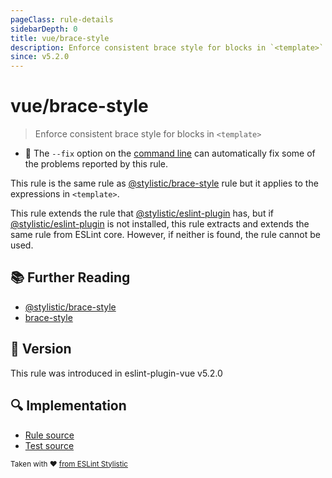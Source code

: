 ```yaml
---
pageClass: rule-details
sidebarDepth: 0
title: vue/brace-style
description: Enforce consistent brace style for blocks in `<template>`
since: v5.2.0
---
```


# vue/brace-style

> Enforce consistent brace style for blocks in `<template>`

- :wrench: The `--fix` option on the [command line](https://eslint.org/docs/user-guide/command-line-interface#fixing-problems) can automatically fix some of the problems reported by this rule.

This rule is the same rule as [@stylistic/brace-style] rule but it applies to the expressions in `<template>`.

This rule extends the rule that [@stylistic/eslint-plugin] has, but if [@stylistic/eslint-plugin] is not installed, this rule extracts and extends the same rule from ESLint core.
However, if neither is found, the rule cannot be used.

[@stylistic/eslint-plugin]: https://eslint.style/packages/default

## :books: Further Reading

- [@stylistic/brace-style]
- [brace-style]

[@stylistic/brace-style]: https://eslint.style/rules/default/brace-style
[brace-style]: https://eslint.org/docs/rules/brace-style

## :rocket: Version

This rule was introduced in eslint-plugin-vue v5.2.0

## :mag: Implementation

- [Rule source](https://github.com/vuejs/eslint-plugin-vue/blob/master/lib/rules/brace-style.js)
- [Test source](https://github.com/vuejs/eslint-plugin-vue/blob/master/tests/lib/rules/brace-style.js)

<sup>Taken with ❤️ [from ESLint Stylistic](https://eslint.style/rules/ts/brace-style)</sup>
